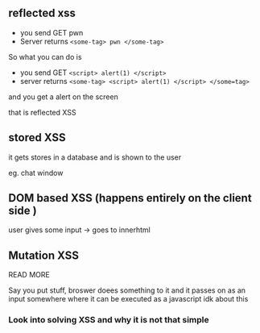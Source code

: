 ## reflected xss 
- you send GET pwn 
- Server returns `<some-tag> pwn </some-tag>`

So what you can do is 

- you send GET `<script> alert(1) </script>`
- server returns `<some-tag> <script> alert(1) </script> </some=tag>`

and you get a alert on the screen 

that is reflected XSS 

## stored XSS

it gets stores in a database and is shown to the user 

eg. chat window 

## DOM based XSS (happens entirely on the client side )

user gives some input -> goes to innerhtml 

## Mutation XSS 

READ MORE 

Say you put stuff, broswer doees something to it and it passes on as an input somewhere where it can be executed as a javascript 
idk about this 

### Look into solving XSS and why it is not that simple

